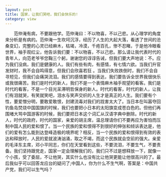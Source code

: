 ```yaml
---
layout: post
title: 国家，让我们哭吧，我们会快乐的!
category: view
---
```

　　范仲淹有病，不要跟他学。范仲淹曰：不以物喜，不以己悲。从心理学的角度来分析是有病的。范仲淹一生坎坷沉浮，经历了人生的大起大落，看透了世间的沧桑变幻，完整的心灵已经麻木，枯竭，冷漠，千疮百孔，惨不忍睹，于是他冷眼看世界，袖手观红尘，他告诉我们要：不以物喜，不以己悲。那么请让我代表时代的青年人，向范老爷爷您鞠三个躬，谢谢您的谆谆告诫，但我们要大声地说：不。应为我们没病，我们是健康的人。我们有些有肉，有感情，有七情六欲。当我们升官发财时，我不会自鸣得意，但我们会欣喜若狂 。当我们失败跌倒时，我们不会自寻短见，但我们会痛哭流泪。我们的感情要得到表达，我们要告诉全世界我很快乐或我很痛苦。我们是时代的新人，我们不是一个表情麻木袖手观望的看客。我们是时代的看客，不是一个目光呆滞明哲保身的新人。时代的看客，时代的新人，让我们有泪就哭，有笑就笑吧，泪水与笑声交织的人生才是真正的人生。我们要有个性，要爱憎分明，要敢爱敢恨，封建流毒对我们的戕害太大了。当日本在叫嚣夺回钓鱼岛焚烧中国国旗的时候，我们也要把小日本的太阳旗变成苍白色的。但他们再围堵大骂中国游客的时候，我们要把日本这个词汇从汉语字典中删除。时代的新人，时代的政府，时代的国家，亲爱的胡主席，温总理请你们不要再应为害怕而压制中国人民的爱和恨了。当一个民族的爱和恨得不到很好的伸张和倾诉表达是，他们的爱有怎么能到达登峰造极的境界呢？相反，当一个民族的爱和恨得到有效的表达和释放时，人民的爱就波涛汹涌，取之不竭，而这个民族就会空前的强大。亲爱的毛泽东主席，邓小平同志，你们在天堂看到这些，不要流泪，不要生气，不要责备。我们坚持跟党走，国家一定会理解我们的，我们只不过是想释放一下，就像一个小孩，受了委屈，不让他哭，其实什么也没有比让他哭更能让他很高兴的了。最后我似乎可以回答龙应台的疑问了;中国人，你为什么不生气啊，答案是：中国共产党，我们可以生气吗？